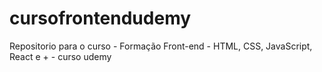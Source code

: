 # cursofrontendudemy
Repositorio para o curso - Formação Front-end - HTML, CSS, JavaScript, React e + - curso udemy
